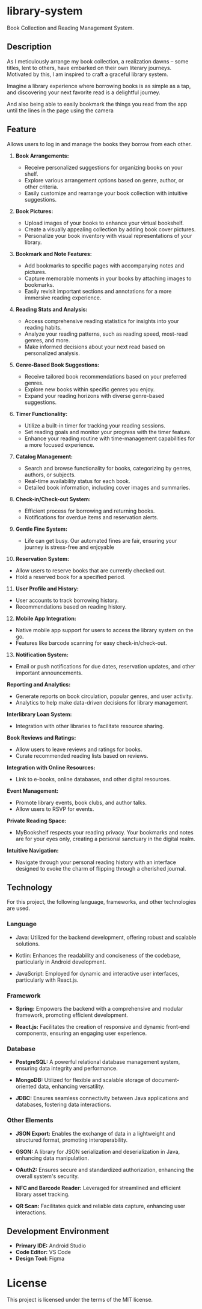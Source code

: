 # library-system

Book Collection and Reading Management System.

## Description

As I meticulously arrange my book collection, a realization dawns – some titles, lent to others, have embarked on their own literary journeys. Motivated by this, I am inspired to craft a graceful library system.

Imagine a library experience where borrowing books is as simple as a tap, and discovering your next favorite read is a delightful journey. 

And also being able to easily bookmark the things you read from the app until the lines in the page using the camera

## Feature

Allows users to log in and manage the books they borrow from each other.

1. **Book Arrangements:**
   - Receive personalized suggestions for organizing books on your shelf.
   - Explore various arrangement options based on genre, author, or other criteria.
   - Easily customize and rearrange your book collection with intuitive suggestions.

2. **Book Pictures:**
   - Upload images of your books to enhance your virtual bookshelf.
   - Create a visually appealing collection by adding book cover pictures.
   - Personalize your book inventory with visual representations of your library.

3. **Bookmark and Note Features:**
   - Add bookmarks to specific pages with accompanying notes and pictures.
   - Capture memorable moments in your books by attaching images to bookmarks.
   - Easily revisit important sections and annotations for a more immersive reading experience.

4. **Reading Stats and Analysis:**
   - Access comprehensive reading statistics for insights into your reading habits.
   - Analyze your reading patterns, such as reading speed, most-read genres, and more.
   - Make informed decisions about your next read based on personalized analysis.

5. **Genre-Based Book Suggestions:**
   - Receive tailored book recommendations based on your preferred genres.
   - Explore new books within specific genres you enjoy.
   - Expand your reading horizons with diverse genre-based suggestions.

6. **Timer Functionality:**
   - Utilize a built-in timer for tracking your reading sessions.
   - Set reading goals and monitor your progress with the timer feature.
   - Enhance your reading routine with time-management capabilities for a more focused experience.

7. **Catalog Management:**
   - Search and browse functionality for books, categorizing by genres, authors, or subjects.
   - Real-time availability status for each book.
   - Detailed book information, including cover images and summaries.

8. **Check-in/Check-out System:**
   - Efficient process for borrowing and returning books.
   - Notifications for overdue items and reservation alerts.

9. **Gentle Fine System:**
   - Life can get busy. Our automated fines are fair, ensuring your journey is stress-free and enjoyable

10. **Reservation System:**
   - Allow users to reserve books that are currently checked out.
   - Hold a reserved book for a specified period.

11. **User Profile and History:**
   - User accounts to track borrowing history.
   - Recommendations based on reading history.

12. **Mobile App Integration:**
   - Native mobile app support for users to access the library system on the go.
   - Features like barcode scanning for easy check-in/check-out.

13. **Notification System:**
   - Email or push notifications for due dates, reservation updates, and other important announcements.

**Reporting and Analytics:**
   - Generate reports on book circulation, popular genres, and user activity.
   - Analytics to help make data-driven decisions for library management.

**Interlibrary Loan System:**
   - Integration with other libraries to facilitate resource sharing.

**Book Reviews and Ratings:**
   - Allow users to leave reviews and ratings for books.
   - Curate recommended reading lists based on reviews.

**Integration with Online Resources:**
   - Link to e-books, online databases, and other digital resources.

**Event Management:**
   - Promote library events, book clubs, and author talks.
   - Allow users to RSVP for events.

**Private Reading Space:** 
   - MyBookshelf respects your reading privacy. Your bookmarks and notes are for your eyes only, creating a personal sanctuary in the digital realm.

**Intuitive Navigation:**
   - Navigate through your personal reading history with an interface designed to evoke the charm of flipping through a cherished journal.

## Technology

For this project, the following language, frameworks, and other technologies are used. 

### Language

- Java: Utilized for the backend development, offering robust and scalable solutions.

- Kotlin: Enhances the readability and conciseness of the codebase, particularly in Android development.

- JavaScript: Employed for dynamic and interactive user interfaces, particularly with React.js.

### Framework

- **Spring:** Empowers the backend with a comprehensive and modular framework, promoting efficient development.

- **React.js:** Facilitates the creation of responsive and dynamic front-end components, ensuring an engaging user experience.

### Database

- **PostgreSQL:** A powerful relational database management system, ensuring data integrity and performance.

- **MongoDB:** Utilized for flexible and scalable storage of document-oriented data, enhancing versatility.

- **JDBC:** Ensures seamless connectivity between Java applications and databases, fostering data interactions.

### Other Elements

- **JSON Export:** Enables the exchange of data in a lightweight and structured format, promoting interoperability.

- **GSON:** A library for JSON serialization and deserialization in Java, enhancing data manipulation.

- **OAuth2:** Ensures secure and standardized authorization, enhancing the overall system's security.

- **NFC and Barcode Reader:** Leveraged for streamlined and efficient library asset tracking.

- **QR Scan:** Facilitates quick and reliable data capture, enhancing user interactions.

## Development Environment

- **Primary IDE:** Android Studio
- **Code Editor:** VS Code
- **Design Tool:** Figma

# License

This project is licensed under the terms of the MIT license.
